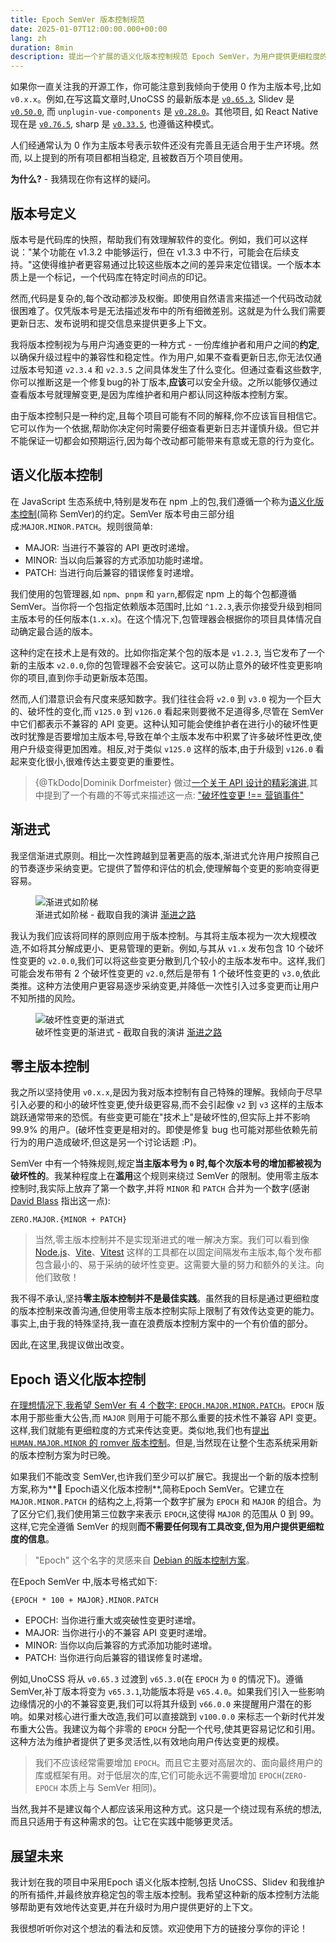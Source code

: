 ```yaml
---
title: Epoch SemVer 版本控制规范
date: 2025-01-07T12:00:00.000+00:00
lang: zh
duration: 8min
description: 提出一个扩展的语义化版本控制规范 Epoch SemVer，为用户提供更细粒度的版本信息。
---
```


如果你一直关注我的开源工作，你可能注意到我倾向于使用 0 作为主版本号,比如 `v0.x.x`。例如,在写这篇文章时,UnoCSS 的最新版本是 [`v0.65.3`](https://github.com/unocss/unocss/releases/tag/v0.65.3), Slidev 是 [`v0.50.0`](https://github.com/slidevjs/slidev/releases/tag/v0.50.0), 而 `unplugin-vue-components` 是 [`v0.28.0`](https://github.com/unplugin/unplugin-vue-components/releases/tag/v0.28.0)。其他项目, 如 React Native 现在是 [`v0.76.5`](https://github.com/facebook/react-native/releases/tag/v0.76.5), sharp 是 [`v0.33.5`](https://github.com/lovell/sharp/releases/tag/v0.33.5), 也遵循这种模式。

人们经通常认为 0 作为主版本号表示软件还没有完善且无适合用于生产环境。然而, 以上提到的所有项目都相当稳定, 且被数百万个项目使用。

**为什么?** - 我猜现在你有这样的疑问。

## 版本号定义

版本号是代码库的快照，帮助我们有效理解软件的变化。例如，我们可以这样说："某个功能在 v1.3.2 中能够运行，但在 v1.3.3 中不行，可能会在后续支持。"这使得维护者更容易通过比较这些版本之间的差异来定位错误。一个版本本质上是一个标记，一个代码库在特定时间点的印记。

然而,代码是复杂的,每个改动都涉及权衡。即使用自然语言来描述一个代码改动就很困难了。仅凭版本号是无法描述发布中的所有细微差别。这就是为什么我们需要更新日志、发布说明和提交信息来提供更多上下文。

我将版本控制视为与用户沟通变更的一种方式 - 一份库维护者和用户之间的**约定**,以确保升级过程中的兼容性和稳定性。作为用户,如果不查看更新日志,你无法仅通过版本号知道 `v2.3.4` 和 `v2.3.5` 之间具体发生了什么变化。但通过查看这些数字,你可以推断这是一个修复bug的补丁版本,**应该**可以安全升级。之所以能够仅通过查看版本号就理解变更,是因为库维护者和用户都认同这种版本控制方案。

由于版本控制只是一种约定,且每个项目可能有不同的解释,你不应该盲目相信它。它可以作为一个依据,帮助你决定何时需要仔细查看更新日志并谨慎升级。但它并不能保证一切都会如预期运行,因为每个改动都可能带来有意或无意的行为变化。

## 语义化版本控制

在 JavaScript 生态系统中,特别是发布在 npm 上的包,我们遵循一个称为[语义化版本控制](https://semver.org/)(简称 SemVer)的约定。SemVer 版本号由三部分组成:`MAJOR.MINOR.PATCH`。规则很简单:

- <span font-bold font-mono text-amber>MAJOR</span>: 当进行不兼容的 API 更改时递增。
- <span font-bold font-mono text-lime>MINOR</span>: 当以向后兼容的方式添加功能时递增。
- <span font-bold font-mono text-blue>PATCH</span>: 当进行向后兼容的错误修复时递增。

我们使用的包管理器,如 `npm`、`pnpm` 和 `yarn`,都假定 npm 上的每个包都遵循 SemVer。当你将一个包指定依赖版本范围时,比如 `^1.2.3`,表示你接受升级到相同主版本号的任何版本(`1.x.x`)。在这个情况下,包管理器会根据你的项目具体情况自动确定最合适的版本。

这种约定在技术上是有效的。比如你指定某个包的版本是 `v1.2.3`, 当它发布了一个新的主版本 `v2.0.0`,你的包管理器不会安装它。这可以防止意外的破坏性变更影响你的项目,直到你手动更新版本范围。

然而,人们潜意识会有尺度来感知数字。我们往往会将 `v2.0` 到 `v3.0` 视为一个巨大的、破坏性的变化,而 `v125.0` 到 `v126.0` 看起来则要微不足道得多,尽管在 SemVer 中它们都表示不兼容的 API 变更。这种认知可能会使维护者在进行小的破坏性更改时犹豫是否要增加主版本号,导致在单个主版本发布中积累了许多破坏性更改,使用户升级变得更加困难。相反,对于类似 `v125.0` 这样的版本,由于升级到 `v126.0` 看起来变化很小,很难传达主要变更的重要性。

> {@TkDodo|Dominik Dorfmeister} 做过[一个关于 API 设计的精彩演讲](https://tkdodo.eu/blog/react-query-api-design-lessons-learned),其中提到了一个有趣的不等式来描述这一点: ["破坏性变更 !== 营销事件"](https://tkdodo.eu/blog/react-query-api-design-lessons-learned?page=30)

## 渐进式

我坚信渐进式原则。相比一次性跨越到显著更高的版本,渐进式允许用户按照自己的节奏逐步采纳变更。它提供了暂停和评估的机会,使理解每个变更的影响变得更容易。

<figure text-center>
  <img src="/images/epoch-semver-progressive-1.png" alt="渐进式如阶梯" border="~ base rounded-xl">
  <figcaption>渐进式如阶梯 - 截取自我的演讲 <a italic font-serif href="/talks#the-progressive-path" target="_blank">渐进之路</a></figcaption>
</figure>

我认为我们应该将同样的原则应用于版本控制。与其将主版本视为一次大规模改造,不如将其分解成更小、更易管理的更新。例如,与其从 `v1.x` 发布包含 10 个破坏性变更的 `v2.0.0`,我们可以将这些变更分散到几个较小的主版本发布中。这样,我们可能会发布带有 2 个破坏性变更的 `v2.0`,然后是带有 1 个破坏性变更的 `v3.0`,依此类推。这种方法使用户更容易逐步采纳变更,并降低一次性引入过多变更而让用户不知所措的风险。

<figure text-center>
  <img src="/images/epoch-semver-progressive-2.png" alt="破坏性变更的渐进式" border="~ base rounded-xl">
  <figcaption>破坏性变更的渐进式 - 截取自我的演讲 <a italic font-serif href="/talks#the-progressive-path" target="_blank">渐进之路</a></figcaption>
</figure>

## 零主版本控制

我之所以坚持使用 `v0.x.x`,是因为我对版本控制有自己特殊的理解。我倾向于尽早引入必要的和小的破坏性变更,使升级更容易,而不会引起像 `v2` 到 `v3` 这样的主版本跳跃通常带来的恐慌。有些变更可能在"技术上"是破坏性的,但实际上并不影响 99.9% 的用户。(破坏性变更是相对的。即使是修复 bug 也可能对那些依赖先前行为的用户造成破坏,但这是另一个讨论话题 :P)。

SemVer 中有一个特殊规则,规定**当主版本号为 `0` 时,每个次版本号的增加都被视为破坏性的**。我某种程度上在**滥用**这个规则来绕过 SemVer 的限制。使用零主版本控制时,我实际上放弃了第一个数字,并将 `MINOR` 和 `PATCH` 合并为一个数字(感谢 [David Blass](https://x.com/ssalbdivad/status/1876614090623431116) 指出这一点):

<div py4>
  <code important="text-xl text-gray"><span line-through>ZERO</span>.<span font-bold text-amber>MAJOR</span>.{<span font-bold text-lime>MINOR</span> + <span font-bold text-blue>PATCH</span>}</code>
</div>

> 当然,零主版本控制并不是实现渐进式的唯一解决方案。我们可以看到像 [Node.js](https://nodejs.org/en)、[Vite](https://vite.dev/)、[Vitest](https://vitest.dev/) 这样的工具都在以固定间隔发布主版本,每个发布都包含最小的、易于采纳的破坏性变更。这需要大量的努力和额外的关注。向他们致敬！

我不得不承认,坚持**零主版本控制并不是最佳实践**。虽然我的目标是通过更细粒度的版本控制来改善沟通,但使用零主版本控制实际上限制了有效传达变更的能力。事实上,由于我的特殊坚持,我一直在浪费版本控制方案中的一个有价值的部分。

因此,在这里,我提议做出改变。

## Epoch 语义化版本控制

[在理想情况下,我希望 SemVer 有 4 个数字: `EPOCH.MAJOR.MINOR.PATCH`](https://x.com/antfu7/status/1679184417930059777)。`EPOCH` 版本用于那些重大公告,而 `MAJOR` 则用于可能不那么重要的技术性不兼容 API 变更。这样,我们就能有更细粒度的方式来传达变更。类似地,我们也有[提出 `HUMAN.MAJOR.MINOR` 的 romver 版本控制](https://github.com/romversioning/romver)。但是,当然现在让整个生态系统采用新的版本控制方案为时已晚。

如果我们不能改变 SemVer,也许我们至少可以扩展它。我提出一个新的版本控制方案,称为**🗿 Epoch语义化版本控制**,简称Epoch SemVer。它建立在 `MAJOR.MINOR.PATCH` 的结构之上,将第一个数字扩展为 `EPOCH` 和 `MAJOR` 的组合。为了区分它们,我们使用第三位数字来表示 `EPOCH`,这使得 `MAJOR` 的范围从 0 到 99。这样,它完全遵循 SemVer 的规则**而不需要任何现有工具改变,但为用户提供更细粒度的信息**。

> "Epoch" 这个名字的灵感来自 [Debian 的版本控制方案](https://manpages.debian.org/stretch/dpkg-dev/deb-version.5.en.html)。

在Epoch SemVer 中,版本号格式如下:

<div py4>
  <code important="text-xl text-gray">{<span font-bold text-violet>EPOCH</span> * 100 + <span font-bold text-amber>MAJOR</span>}.<span font-bold text-lime>MINOR</span>.<span font-bold text-blue>PATCH</span></code>
</div>

- <span font-bold font-mono text-violet>EPOCH</span>: 当你进行重大或突破性变更时递增。
- <span font-bold font-mono text-amber>MAJOR</span>: 当你进行小的不兼容 API 变更时递增。
- <span font-bold font-mono text-lime>MINOR</span>: 当你以向后兼容的方式添加功能时递增。
- <span font-bold font-mono text-blue>PATCH</span>: 当你进行向后兼容的错误修复时递增。

例如,UnoCSS 将从 `v0.65.3` 过渡到 `v65.3.0`(在 `EPOCH` 为 `0` 的情况下)。遵循 SemVer,补丁版本将变为 `v65.3.1`,功能版本将是 `v65.4.0`。如果我们引入一些影响边缘情况的小的不兼容变更,我们可以将其升级到 `v66.0.0` 来提醒用户潜在的影响。如果对核心进行重大改造,我们可以直接跳到 `v100.0.0` 来标志一个新时代并发布重大公告。我建议为每个非零的 `EPOCH` 分配一个代号,使其更容易记忆和引用。这种方法为维护者提供了更多灵活性,以有效地向用户传达变更的规模。

> 我们不应该经常需要增加 `EPOCH`。而且它主要对高层次的、面向最终用户的库或框架有用。对于低层次的库,它们可能永远不需要增加 `EPOCH`(`ZERO-EPOCH` 本质上与 SemVer 相同)。

当然,我并不是建议每个人都应该采用这种方式。这只是一个绕过现有系统的想法,而且只适用于有这种需求的包。让它在实践中能够更灵活。

## 展望未来

我计划在我的项目中采用Epoch 语义化版本控制,包括 UnoCSS、Slidev 和我维护的所有插件,并最终放弃稳定包的零主版本控制。我希望这种新的版本控制方法能够帮助更有效地传达变更,并在升级时为用户提供更好的上下文。

我很想听听你对这个想法的看法和反馈。欢迎使用下方的链接分享你的评论！
